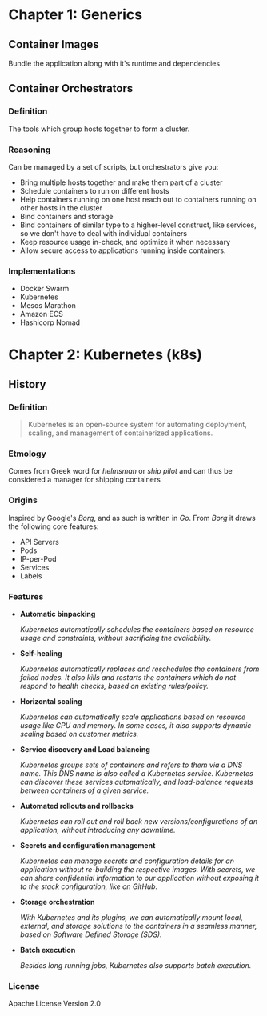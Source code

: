 # Chapter 1: Generics
## Container Images
Bundle the application along with it's runtime and dependencies

## Container Orchestrators
### Definition
The tools which group hosts together to form a cluster.

### Reasoning
Can be managed by a set of scripts, but orchestrators give you:

- Bring multiple hosts together and make them part of a cluster
- Schedule containers to run on different hosts
- Help containers running on one host reach out to containers running on other hosts in the cluster
- Bind containers and storage
- Bind containers of similar type to a higher-level construct, like services, so we don't have to deal with individual containers
- Keep resource usage in-check, and optimize it when necessary
- Allow secure access to applications running inside containers.

### Implementations
- Docker Swarm
- Kubernetes
- Mesos Marathon
- Amazon ECS
- Hashicorp Nomad

# Chapter 2: Kubernetes (k8s)
## History
### Definition
> Kubernetes is an open-source system for automating deployment, scaling, and management of containerized applications.

### Etmology
Comes from Greek word for *helmsman* or *ship pilot* and can thus be considered a manager for shipping containers

### Origins
Inspired by Google's *Borg*, and as such is written in *Go*. From *Borg* it draws the following core features:

- API Servers
- Pods
- IP-per-Pod
- Services
- Labels

### Features
- **Automatic binpacking**

  _Kubernetes automatically schedules the containers based on resource usage and constraints, without sacrificing the availability._

- **Self-healing**

  _Kubernetes automatically replaces and reschedules the containers from failed nodes. It also kills and restarts the containers which do not respond to health checks, based on existing rules/policy._

- **Horizontal scaling**

  _Kubernetes can automatically scale applications based on resource usage like CPU and memory. In some cases, it also supports dynamic scaling based on customer metrics._

- **Service discovery and Load balancing**

  _Kubernetes groups sets of containers and refers to them via a DNS name. This DNS name is also called a Kubernetes service. Kubernetes can discover these services automatically, and load-balance requests between containers of a given service._
  
- **Automated rollouts and rollbacks**

  _Kubernetes can roll out and roll back new versions/configurations of an application, without introducing any downtime._

- **Secrets and configuration management**

  _Kubernetes can manage secrets and configuration details for an application without re-building the respective images. With secrets, we can share confidential information to our application without exposing it to the stack configuration, like on GitHub._

- **Storage orchestration**

  _With Kubernetes and its plugins, we can automatically mount local, external, and storage solutions to the containers in a seamless manner, based on Software Defined Storage (SDS)._

- **Batch execution**

  _Besides long running jobs, Kubernetes also supports batch execution._
  
### License
Apache License Version 2.0
